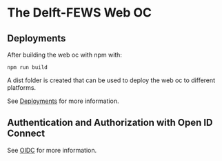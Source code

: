 # The Delft-FEWS Web OC

## Deployments

After building the web oc with npm with:
```
npm run build 
```
A dist folder is created that can be used to deploy the web oc to different platforms.

See [Deployments](deployments/) for more information.


## Authentication and Authorization with Open ID Connect

See [OIDC](oidc/) for more information.
